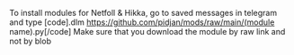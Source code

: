 To install modules for Netfoll & Hikka, go to saved messages in telegram and type [code].dlm https://github.com/pidjan/mods/raw/main/(module name).py[/code]
Make sure that you download the module by raw link and not by blob
